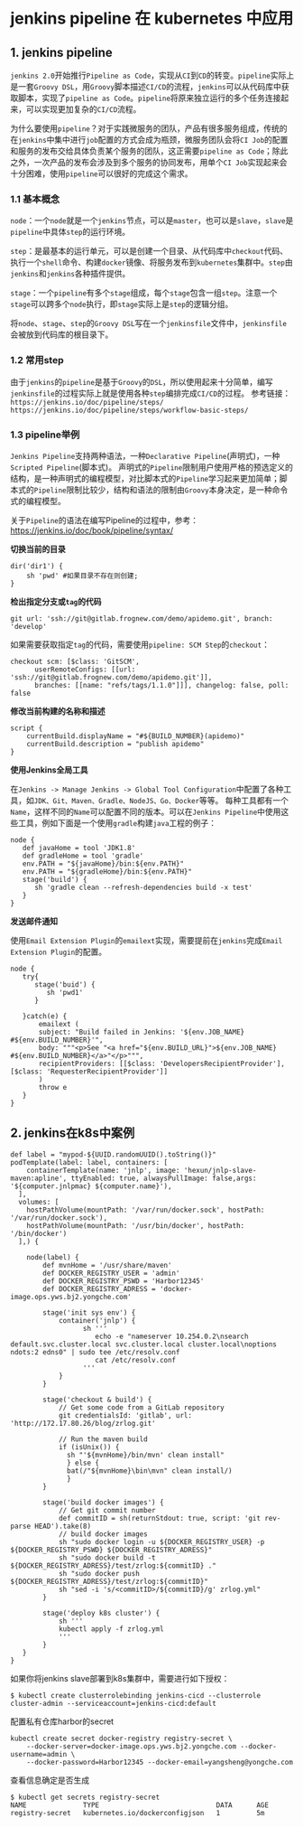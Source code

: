 # jenkins pipeline 在 kubernetes 中应用

## 1. jenkins pipeline

`jenkins 2.0`开始推行`Pipeline as Code`，实现从`CI`到`CD`的转变。`pipeline`实际上是一套`Groovy DSL`，用`Groovy`脚本描述`CI/CD`的流程，`jenkins`可以从代码库中获取脚本，实现了`pipeline as Code`。`pipeline`将原来独立运行的多个任务连接起来，可以实现更加复杂的`CI/CD`流程。

为什么要使用`pipeline`？对于实践微服务的团队，产品有很多服务组成，传统的在`jenkins`中集中进行`job`配置的方式会成为瓶颈，微服务团队会将`CI Job`的配置和服务的发布交给具体负责某个服务的团队，这正需要`pipeline as Code`；除此之外，一次产品的发布会涉及到多个服务的协同发布，用单个`CI Job`实现起来会十分困难，使用`pipeline`可以很好的完成这个需求。

### 1.1 基本概念

`node`：一个`node`就是一个`jenkins`节点，可以是`master`，也可以是`slave`，`slave`是`pipeline`中具体`step`的运行环境。

`step`：是最基本的运行单元，可以是创建一个目录、从代码库中`checkout`代码、执行一个`shell`命令、构建`docker`镜像、将服务发布到`kubernetes`集群中。`step`由`jenkins`和`jenkins`各种插件提供。

`stage`：一个`pipeline`有多个`stage`组成，每个`stage`包含一组`step`。注意一个`stage`可以跨多个`node`执行，即`stage`实际上是`step`的逻辑分组。

将`node`、`stage`、`step`的`Groovy DSL`写在一个`jenkinsfile`文件中，`jenkinsfile`会被放到代码库的根目录下。

### 1.2 常用step

由于`jenkins`的`pipeline`是基于`Groovy`的`DSL`，所以使用起来十分简单，编写`jenkinsfile`的过程实际上就是使用各种`step`编排完成`CI/CD`的过程。
参考链接：
`https://jenkins.io/doc/pipeline/steps/`
`https://jenkins.io/doc/pipeline/steps/workflow-basic-steps/`

### 1.3 pipeline举例

`Jenkins Pipeline`支持两种语法，一种`Declarative Pipeline`(声明式)，一种`Scripted Pipeline`(脚本式)。 声明式的`Pipeline`限制用户使用严格的预选定义的结构，是一种声明式的编程模型，对比脚本式的`Pipeline`学习起来更加简单；脚本式的`Pipeline`限制比较少，结构和语法的限制由`Groovy`本身决定，是一种命令式的编程模型。

关于`Pipeline`的语法在编写Pipeline的过程中，参考：https://jenkins.io/doc/book/pipeline/syntax/

**切换当前的目录**

```shell
dir('dir1') {
    sh 'pwd' #如果目录不存在则创建;
}
```

**检出指定分支或`tag`的代码**

```shell
git url: 'ssh://git@gitlab.frognew.com/demo/apidemo.git', branch: 'develop'
```

如果需要获取指定`tag`的代码，需要使用`pipeline: SCM Step`的`checkout`：

```shell
checkout scm: [$class: 'GitSCM',
      userRemoteConfigs: [[url: 'ssh://git@gitlab.frognew.com/demo/apidemo.git']],
      branches: [[name: "refs/tags/1.1.0"]]], changelog: false, poll: false
```

**修改当前构建的名称和描述**

```shell
script {
    currentBuild.displayName = "#${BUILD_NUMBER}(apidemo)"
    currentBuild.description = "publish apidemo"
}
```

**使用Jenkins全局工具**

在`Jenkins -> Manage Jenkins -> Global Tool Configuration`中配置了各种工具，如`JDK、Git、Maven、Gradle、NodeJS、Go、Docker`等等。 每种工具都有一个`Name`，这样不同的`Name`可以配置不同的版本。可以在`Jenkins Pipeline`中使用这些工具，例如下面是一个使用`gradle`构建`java`工程的例子：

```shell
node {
   def javaHome = tool 'JDK1.8'
   def gradleHome = tool 'gradle'
   env.PATH = "${javaHome}/bin:${env.PATH}"
   env.PATH = "${gradleHome}/bin:${env.PATH}"
   stage('build') {
      sh 'gradle clean --refresh-dependencies build -x test'
   }
}
```

**发送邮件通知**

使用`Email Extension Plugin`的`emailext`实现，需要提前在`jenkins`完成`Email Extension Plugin`的配置。

```shell
node {
   try{
      stage('buid') {
         sh 'pwd1'
      }

   }catch(e) {
       emailext (
       subject: "Build failed in Jenkins: '${env.JOB_NAME} #${env.BUILD_NUMBER}'",
       body: """<p>See "<a href="${env.BUILD_URL}">${env.JOB_NAME} #${env.BUILD_NUMBER}</a>"</p>""",
       recipientProviders: [[$class: 'DevelopersRecipientProvider'], [$class: 'RequesterRecipientProvider']]
       )
       throw e
   }
}
```

## 2. jenkins在k8s中案例

```shell
def label = "mypod-${UUID.randomUUID().toString()}"
podTemplate(label: label, containers: [
    containerTemplate(name: 'jnlp', image: 'hexun/jnlp-slave-maven:apline', ttyEnabled: true, alwaysPullImage: false,args: '${computer.jnlpmac} ${computer.name}'),
  ],
  volumes: [
    hostPathVolume(mountPath: '/var/run/docker.sock', hostPath: '/var/run/docker.sock'),
    hostPathVolume(mountPath: '/usr/bin/docker', hostPath: '/bin/docker')
  ],) {

    node(label) {
        def mvnHome = '/usr/share/maven'
        def DOCKER_REGISTRY_USER = 'admin'
        def DOCKER_REGISTRY_PSWD = 'Harbor12345'
        def DOCKER_REGISTRY_ADRESS = 'docker-image.ops.yws.bj2.yongche.com'

        stage('init sys env') {
            container('jnlp') {
                  sh '''
                     echo -e "nameserver 10.254.0.2\nsearch default.svc.cluster.local svc.cluster.local cluster.local\noptions ndots:2 edns0" | sudo tee /etc/resolv.conf
                     cat /etc/resolv.conf
                  '''
            }  
        }

        stage('checkout & build') {
            // Get some code from a GitLab repository
            git credentialsId: 'gitlab', url: 'http://172.17.80.26/blog/zrlog.git'

            // Run the maven build
            if (isUnix()) {
              sh "'${mvnHome}/bin/mvn' clean install"
              } else {
              bat(/"${mvnHome}\bin\mvn" clean install/)
              }
        }

        stage('build docker images') {
            // Get git commit number
            def commitID = sh(returnStdout: true, script: 'git rev-parse HEAD').take(8)
            // build docker images
            sh "sudo docker login -u ${DOCKER_REGISTRY_USER} -p ${DOCKER_REGISTRY_PSWD} ${DOCKER_REGISTRY_ADRESS}"
            sh "sudo docker build -t ${DOCKER_REGISTRY_ADRESS}/test/zrlog:${commitID} ."
            sh "sudo docker push ${DOCKER_REGISTRY_ADRESS}/test/zrlog:${commitID}"
            sh "sed -i 's/<commitID>/${commitID}/g' zrlog.yml"
        }

        stage('deploy k8s cluster') {
            sh '''
            kubectl apply -f zrlog.yml
            '''
        }
   }
}
```

如果你将jenkins slave部署到k8s集群中，需要进行如下授权：

```shell
$ kubectl create clusterrolebinding jenkins-cicd --clusterrole cluster-admin --serviceaccount=jenkins-cicd:default
```

配置私有仓库harbor的secret

```shell
kubectl create secret docker-registry registry-secret \
    --docker-server=docker-image.ops.yws.bj2.yongche.com --docker-username=admin \
    --docker-password=Harbor12345 --docker-email=yangsheng@yongche.com
```

查看信息确定是否生成

```shell
$ kubectl get secrets registry-secret
NAME              TYPE                             DATA      AGE
registry-secret   kubernetes.io/dockerconfigjson   1         5m
```
